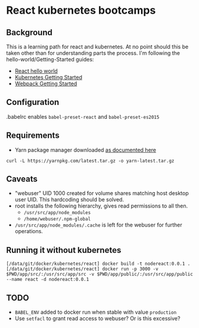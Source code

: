 # React kubernetes bootcamps
## Background
This is a learning path for react and kubernetes.
At no point should this be taken other than for understanding parts the process.
I'm following the hello-world/Getting-Started guides:
- [React hello world](https://facebook.github.io/react/docs/hello-world.html)
- [Kubernetes Getting Started](http://kubernetes.io/docs/tutorials/kubernetes-basics/)
- [Webpack Getting Started](https://webpack.github.io/docs/tutorials/getting-started/)

## Configuration
.babelrc enables `babel-preset-react` and `babel-preset-es2015`

## Requirements
- Yarn package manager downloaded [as documented here](https://yarnpkg.com/en/docs/install#alternatives-tab)
```shell
curl -L https://yarnpkg.com/latest.tar.gz -o yarn-latest.tar.gz
```

## Caveats
- "webuser" UID 1000 created for volume shares matching host desktop user UID.
  This hardcoding should be solved.
- root installs the following hierarchy, gives read permissions to all then.
  - `/usr/src/app/node_modules`
  - `/home/webuser/.npm-global`
- `/usr/src/app/node_modules/.cache` is left for the webuser for further operations.

## Running it without kubernetes
```shell
[/data/git/docker/kubernetes/react] docker build -t nodereact:0.0.1 .
[/data/git/docker/kubernetes/react] docker run -p 3000 -v $PWD/app/src/:/usr/src/app/src -v $PWD/app/public/:/usr/src/app/public --name react -d nodereact:0.0.1
```

## TODO
- `BABEL_ENV` added to docker run when stable with value `production`
- Use `setfacl` to grant read access to webuser? Or is this excessive?
